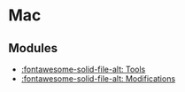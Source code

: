 Mac
===

Modules
---

- [:fontawesome-solid-file-alt: Tools](tools.md)
- [:fontawesome-solid-file-alt: Modifications](modifications.md)

